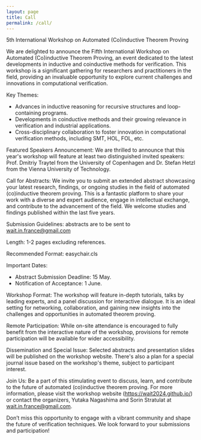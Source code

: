 ```yaml
---
layout: page
title: Call
permalink: /call/
---
```


5th International Workshop on Automated (Co)inductive Theorem Proving

We are delighted to announce the Fifth International Workshop on Automated (Co)inductive Theorem Proving, an event dedicated to the latest developments in inductive and coinductive methods for verification. This workshop is a significant gathering for researchers and practitioners in the field, providing an invaluable opportunity to explore current challenges and innovations in computational verification.

Key Themes:

- Advances in inductive reasoning for recursive structures and loop-containing programs.
- Developments in coinductive methods and their growing relevance in verification and industrial applications.
- Cross-disciplinary collaboration to foster innovation in computational verification methods, including SMT, HOL, FOL, etc.

Featured Speakers Announcement: We are thrilled to announce that this year's workshop will feature at least two distinguished invited speakers: Prof. Dmitriy Traytel from the University of Copenhagen and Dr. Stefan Hetzl from the Vienna University of Technology. 

Call for Abstracts: We invite you to submit an extended abstract showcasing your latest research, findings, or ongoing studies in the field of automated (co)inductive theorem proving. This is a fantastic platform to share your work with a diverse and expert audience, engage in intellectual exchange, and contribute to the advancement of the field. We welcome studies and findings published within the last five years.

Submission Guidelines: abstracts are to be sent to wait.in.france@gmail.com

Length: 1-2 pages excluding references.

Recommended Format: easychair.cls

Important Dates: 
- Abstract Submission Deadline: 15 May.
- Notification of Acceptance: 1 June.

Workshop Format: The workshop will feature in-depth tutorials, talks by leading experts, and a panel discussion for interactive dialogue. It is an ideal setting for networking, collaboration, and gaining new insights into the challenges and opportunities in automated theorem
proving.

Remote Participation: While on-site attendance is encouraged to fully benefit from the interactive nature of the workshop, provisions for remote participation will be available for wider accessibility.

Dissemination and Special Issue: Selected abstracts and presentation slides will be published on the workshop website. There's also a plan for a special journal issue based on the workshop's theme, subject to participant interest.

Join Us: Be a part of this stimulating event to discuss, learn, and contribute to the future of automated (co)inductive theorem proving. For more information, please visit the workshop website (https://wait2024.github.io/) or contact the organizers, Yutaka Nagashima and Sorin Stratulat at wait.in.france@gmail.com.

Don’t miss this opportunity to engage with a vibrant community and shape the future of verification techniques. We look forward to your submissions and participation!

